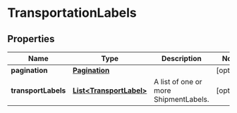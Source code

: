 # TransportationLabels

## Properties
Name | Type | Description | Notes
------------ | ------------- | ------------- | -------------
**pagination** | [**Pagination**](Pagination.md) |  |  [optional]
**transportLabels** | [**List&lt;TransportLabel&gt;**](TransportLabel.md) | A list of one or more ShipmentLabels. |  [optional]
